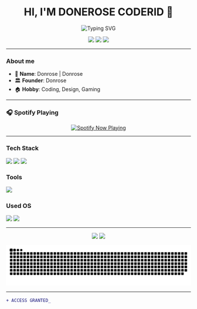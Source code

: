 <div align="center">

# HI, I'M DONEROSE CODERID 👋

![Typing SVG](https://readme-typing-svg.demolab.com?font=Fira+Code&size=28&duration=3000&pause=500&color=00FF00&center=true&vCenter=true&width=650&lines=HALLOW+MYNAME+IS+DONROSE;I+LOVE+CODING;WELCOME+TO+MY+PROFILE;STAY+COOL+AND+KEEP+CODING)

<!-- Badges -->
<img src="https://komarev.com/ghpvc/?username=enzowhynot&label=VISITORS&color=00ff00&style=flat" />
<a href="https://github.com/enzowhynot?tab=followers"><img src="https://img.shields.io/github/followers/enzowhynot?label=Followers&style=flat&color=00ff00"></a>
<a href="https://github.com/enzowhynot?tab=repositories"><img src="https://img.shields.io/badge/Stars-★-00ff00?style=flat"></a>

</div>

---

### About me
- 👦 **Name**: Donrose | Donrose  
- 🏛 **Founder**: Donrose  
- 🏠 **Hobby**: Coding, Design, Gaming  

---

### 🎧 Spotify Playing
<p align="center">
  <a href="https://open.spotify.com/intl-id/track/0KifLRxrBPUPwpNcJmtCiG?si=ef15cb64111149cf" target="_blank">
    <img src="https://now-playing-on-spotify.vercel.app/api/spotify" alt="Spotify Now Playing" width="350"/>
  </a>
</p>

---

### Tech Stack
<p>
  <img src="https://img.shields.io/badge/Node.js-00ff00?logo=nodedotjs&logoColor=000&labelColor=111" />
  <img src="https://img.shields.io/badge/JavaScript-00ff00?logo=javascript&logoColor=000&labelColor=111" />
  <img src="https://img.shields.io/badge/C%2B%2B-00ff00?logo=c%2B%2B&logoColor=000&labelColor=111" />
</p>

### Tools
<p>
  <img src="https://img.shields.io/badge/VS%20Code-00ff00?logo=visualstudiocode&logoColor=000&labelColor=111" />
</p>

### Used OS
<p>
  <img src="https://img.shields.io/badge/Ubuntu-00ff00?logo=ubuntu&logoColor=000&labelColor=111" />
  <img src="https://img.shields.io/badge/Kali%20Linux-00ff00?logo=kalilinux&logoColor=000&labelColor=111" />
</p>

---

<p align="center">
  <img src="https://github-readme-stats.vercel.app/api?username=enzowhynot&show_icons=true&theme=transparent" height="165" />
  <img src="https://github-readme-streak-stats.herokuapp.com?user=enzowhynot&theme=transparent" height="165" />
</p>

<p align="center">
  <img src="https://github.com/Platane/snk/raw/output/github-contribution-grid-snake.svg" alt="Contribution Snake" width="700"/>
</p>

---

```diff
+ ACCESS GRANTED_
